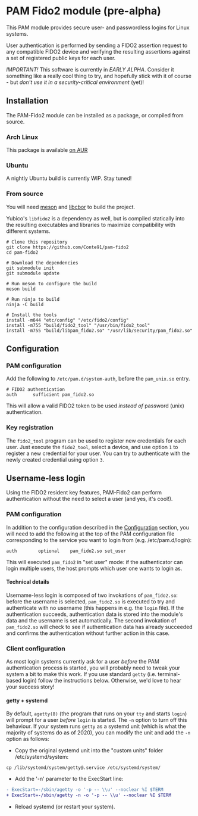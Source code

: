 # PAM Fido2 module (pre-alpha)

This PAM module provides secure user- and passwordless logins for Linux systems.

User authentication is performed by sending a FIDO2 assertion request to any compatible FIDO2 device
and verifying the resulting assertions against a set of registered public keys for each user.

_IMPORTANT!_ This software is currently in _EARLY ALPHA_. Consider it something like a really cool thing
to try, and hopefully stick with it of course - but _don't use it in a security-critical environment_ (yet)!

## Installation
The PAM-Fido2 module can be installed as a package, or compiled from source.

### Arch Linux
This package is available [on AUR](https://aur.archlinux.org/packages/pam-fido2)

### Ubuntu
A nightly Ubuntu build is currently WIP. Stay tuned!

### From source
You will need [meson](https://github.com/mesonbuild/meson/pull/6635) and [libcbor](https://github.com/PJK/libcbor) to build the project.

Yubico's `libfido2` is a dependency as well, but is compiled statically into the resulting executables and libraries to maximize compatibility
with different systems.

```
# Clone this repository
git clone https://github.com/Conte91/pam-fido2
cd pam-fido2

# Download the dependencies
git submodule init
git submodule update

# Run meson to configure the build
meson build

# Run ninja to build
ninja -C build

# Install the tools
install -m644 "etc/config" "/etc/fido2/config"
install -m755 "build/fido2_tool" "/usr/bin/fido2_tool"
install -m755 "build/libpam_fido2.so" "/usr/lib/security/pam_fido2.so"
```
## Configuration

### PAM configuration
Add the following to `/etc/pam.d/system-auth`, before the `pam_unix.so` entry.
```
# FIDO2 authentication
auth      sufficient pam_fido2.so
```

This will allow a valid FIDO2 token to be used _instead of_ password (unix) authentication.

### Key registration
The `fido2_tool` program can be used to register new credentials for each user. Just execute the `fido2_tool`,
select a device, and use option `1` to register a new credential for your user. You can try to authenticate
with the newly created credential using option `3`.

## Username-less login

Using the FIDO2 resident key features, PAM-Fido2 can perform authentication without the need to select a user (and yes, it's cool!).

### PAM configuration
In addition to the configuration described in the [Configuration](#configuration) section, you will need to add the following at the top of the PAM
configuration file corresponding to the service you want to login from (e.g. /etc/pam.d/login):

```
auth        optional    pam_fido2.so set_user
```

This will executed `pam_fido2` in "set user" mode: if the authenticator can login multiple users, the host prompts which user one wants to login as.

#### Technical details
Username-less login is composed of two invokations of `pam_fido2.so`: before the username is selected, `pam_fido2.so` is executed to try
and authenticate with no username (this happens in e.g. the `login` file). If the authentication succeeds, authentication data is stored into the module's data and the username
is set automatically. The second invokation of `pam_fido2.so` will check to see if authentication data has already succeeded and confirms the authentication without
further action in this case.

### Client configuration
As most login systems currently ask for a user _before_ the PAM authentication process is started, you will probably need to tweak your
system a bit to make this work. If you use standard `getty` (i.e. terminal-based login) follow the instructions below. Otherwise, we'd love
to hear your success story!

#### getty + systemd

By default, `agetty(8)` (the program that runs on your `tty` and starts `login`) will prompt for a user _before_ `login` is started. The `-n` option to turn off this behaviour. If your system runs `getty` as a systemd unit (which is what the majority of systems do as of 2020), you can modify the unit and add the `-n` option as follows:

 * Copy the original systemd unit into the "custom units" folder /etc/systemd/system:
```
cp /lib/systemd/system/getty@.service /etc/systemd/system/
```

 * Add the '-n' parameter to the ExecStart line:
```diff
- ExecStart=-/sbin/agetty -o '-p -- \\u' --noclear %I $TERM
+ ExecStart=-/sbin/agetty -n -o '-p -- \\u' --noclear %I $TERM
```

 * Reload systemd (or restart your system).
